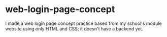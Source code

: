 # web-login-page-concept
I made a web login page concept practice based from my school's module website using only HTML and CSS; it doesn't have a backend yet.
